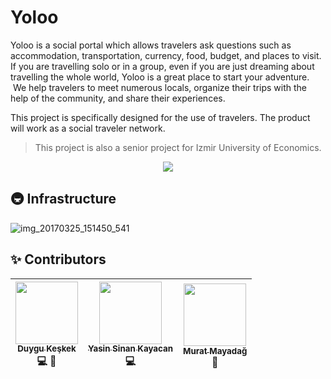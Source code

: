 # Yoloo

Yoloo is a social portal which allows travelers ask questions such as accommodation, transportation, currency, food, budget, and places to visit. If you are travelling solo or in a group, even if you are just dreaming about travelling the whole world, Yoloo is a great place to start your adventure.  We help travelers to meet numerous locals, organize their trips with the help of the community, and share their experiences.  

This project is specifically designed for the use of travelers. The product will work as a social traveler network. 

> This project is also a senior project for Izmir University of Economics.

<p align="center">
  <img src="https://cloud.githubusercontent.com/assets/5319782/24322234/e59d6240-1167-11e7-9ab4-32090c4c0b97.png">
</p>

## 🚇 Infrastructure
![img_20170325_151450_541](https://cloud.githubusercontent.com/assets/5319782/24322124/196eab30-1166-11e7-9bc1-4feffcf56cdd.png)

## ✨ Contributors
<!-- ALL-CONTRIBUTORS-LIST:START - Do not remove or modify this section -->
| [<img src="https://avatars1.githubusercontent.com/u/6842578?v=3" width="100px;"/><br /><sub>Duygu Keşkek</sub>](https://github.com/DuyguKeskek)<br /> 💻  🎨 | [<img src="https://avatars0.githubusercontent.com/u/5319782?v=3" width="100px;"/><br /><sub>Yasin Sinan Kayacan</sub>](https://github.com/ykayacan)<br /> 💻 | [<img src="https://avatars0.githubusercontent.com/u/33685760?v=3" width="100px;"/><br /><sub>Murat Mayadağ</sub>](https://github.com/mmayadag)<br /> :pencil: |
| :---: | :---: | :---: |
<!-- ALL-CONTRIBUTORS-LIST:END -->
